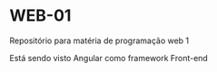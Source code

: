 # WEB-01
Repositório para matéria de programação web 1

Está sendo visto Angular como framework Front-end
